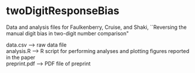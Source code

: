 # twoDigitResponseBias
Data and analysis files for Faulkenberry, Cruise, and Shaki, ``Reversing the manual digit bias in two-digit number comparison"

data.csv --> raw data file<br>
analysis.R --> R script for performing analyses and plotting figures reported in the paper<br>
preprint.pdf --> PDF file of preprint